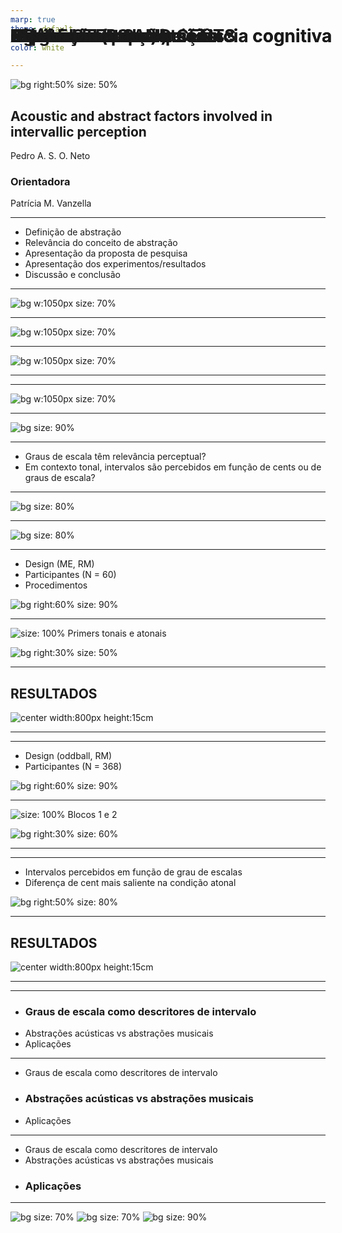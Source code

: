 ```yaml
---
marp: true
theme: default
backgroundColor: #606060
color: white

---
```


<style>
footer {
  color: white
}
</style>


![bg right:50% size: 50%](principal-png/neuro.png)
 

# SCALE STEPS AND CENTS
## Acoustic and abstract factors involved in intervallic perception


Pedro A. S. O. Neto

### Orientadora 
Patrícia M. Vanzella

<!--
_footer: 'Defesa de mestrado - Centro de Matemática, Computação e Cognição'
-->

---

# Roteiro da apresentação

- Definição de abstração
- Relevância do conceito de abstração
- Apresentação da proposta de pesquisa
- Apresentação dos experimentos/resultados
- Discussão e conclusão


---
<style scoped>
section {
  padding: 60;
}
h1 {
  position: fixed;
  top: 1em;

}
</style>

# Abstração
![bg w:1050px size: 70%](principal-png/abstract.png) 

<!--
_footer: Fonte: https://computersciencewiki.org/
-->

---
<style scoped>
section {
  padding: 60;
}
h1 {
  position: fixed;
  top: 1em;

}
</style>

# Abstração
![bg w:1050px size: 70%](principal-png/abstraction2.png) 

<!--
_footer: Fonte: https://computersciencewiki.org/
-->

---
<style scoped>
section {
  padding: 60;
}
h1 {
  position: fixed;
  top: 1em;

}
</style>
# Abstração
![bg w:1050px size: 70%](principal-png/abstracao.jpg)

---

# Música, abstração e ciência cognitiva

---
<style scoped>
section {
  padding: 60;
}
h1 {
  position: fixed;
  top: 1em;

}
</style>
# Música, abstração e ciência cognitiva
![bg w:1050px size: 70%](principal-png/ab3.jpg) 

---
<style scoped>
section {
  padding: 60;
}
h1 {
  position: fixed;
  top: 2em;

}
</style>

# Graus de escala ou cents?
![bg size: 90%](principal-png/fig1.jpg) 


<!--
_footer: Música, abstração e ciência cognitiva
-->

---

# Perguntas de pesquisa

- Graus de escala têm relevância perceptual?
- Em contexto tonal, intervalos são percebidos em função de cents ou de graus de escala?


---
<style scoped>
section {
  padding: 60;
}
h1 {
  position: fixed;
  top: 2em;

}
</style>
# Hipóteses (tonal)

![bg size: 80%](principal-png/pergunta1.png) 

<!--
_footer: Experimento 1: Hipótese 1
-->


---
<style scoped>
section {
  padding: 60;
}
h1 {
  position: fixed;
  top: 2em;

}
</style>
# Hipóteses (atonal)

![bg size: 80%](principal-png/pergunta2.png) 



<!--
_footer: Experimento 1: Hipótese 2
-->

---


# Experimento 1

- Design (ME, RM)
- Participantes (N = 60)
- Procedimentos 

![bg right:60% size: 90%](principal-png/timeline.png) 


---

# Estímulos

![size: 100%](principal-png/stimuli.png) 
Primers tonais e atonais


![bg right:30% size: 50%](principal-png/qr_exp1.png) 

<!--
_footer: Experimento 1: Estímulos
-->

---

## RESULTADOS

![center width:800px height:15cm](principal-png/exp1_result.jpg) 

<!--
_footer: Experimento 1: Resultados
-->
---

---
# Experimento 2

- Design (oddball, RM)
- Participantes (N = 368)

![bg right:60% size: 90%](principal-png/palheiro.jpg) 


---

# Estímulos

![size: 100%](principal-png/exp2.png) 
Blocos 1 e 2


![bg right:30% size: 60%](principal-png/qr_exp2.png) 

<!--
_footer: Experimento 2: Estímulos
-->
---

---

# Hipóteses

- Intervalos percebidos em função de grau de escalas
- Diferença de cent mais saliente na condição atonal

![bg right:50% size: 80%](principal-png/oddball.png) 


---

## RESULTADOS

![center width:800px height:15cm](principal-png/exp2_result.png) 

<!--
_footer: Experimento 2: Resultados
-->
---

---

# Discussão e conclusões

- ### **Graus de escala como descritores de intervalo**
- Abstrações acústicas vs abstrações musicais
- Aplicações

---

# Discussão e conclusões

- Graus de escala como descritores de intervalo
- ### **Abstrações acústicas vs abstrações musicais**
- Aplicações

---

# Discussão e conclusões

- Graus de escala como descritores de intervalo
- Abstrações acústicas vs abstrações musicais
- ### **Aplicações**

---

# Agradecimentos

<style scoped>
section {
  padding: 60;
}
h1 {
  position: fixed;
  top: 2em;

}
</style>

![bg size: 70%](principal-png/logotipo-ufabc-abaixo.png)
![bg size: 70%](principal-png/neuro.png)
![bg size: 90%](principal-png/neuromusica.png)